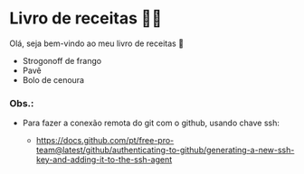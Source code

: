 # Livro de receitas :man_cook:

Olá, seja bem-vindo ao meu livro de receitas :handshake:

- Strogonoff de frango
- Pavê
- Bolo de cenoura

### Obs.:

- Para fazer a conexão remota do git com o github, usando chave ssh:

  - https://docs.github.com/pt/free-pro-team@latest/github/authenticating-to-github/generating-a-new-ssh-key-and-adding-it-to-the-ssh-agent

    